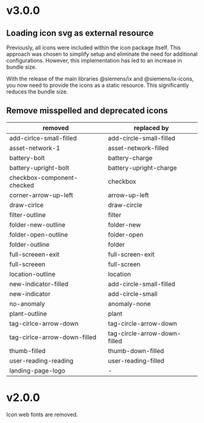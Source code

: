 # v3.0.0

## Loading icon svg as external resource

Previously, all icons were included within the icon package itself. This approach was chosen to simplify setup and eliminate the need for additional configurations. However, this implementation has led to an increase in bundle size.

With the release of the main libraries @siemens/ix and @siemens/ix-icons, you now need to provide the icons as a static resource. This significantly reduces the bundle size.

## Remove misspelled and deprecated icons 

| removed    | replaced by |
| -------- | ------- |
| add-cirlce-small-filled | add-circle-small-filled |
| asset-network-1 | asset-network-filled |
| battery-bolt | battery-charge |
| battery-upright-bolt | battery-upright-charge |
| checkbox-component-checked | checkbox |
| corner-arrow-up-left | arrow-up-left |
| draw-cirlce | draw-circle |
| filter-outline | filter |
| folder-new-outline | folder-new |
| folder-open-outline | folder-open |
| folder-outline | folder |
| full-screeen-exit | full-screen-exit |
| full-screeen | full-screen |
| location-outline | location |
| new-indicator-filled | add-circle-small-filled |
| new-indicator | add-circle-small |
| no-anomaly | anomaly-none |
| plant-outline | plant |
| tag-cirlce-arrow-down | tag-circle-arrow-down |
| tag-cirlce-arrow-down-filled | tag-circle-arrow-down-filled |
| thumb-filled | thumb-down-filled |
| user-reading-reading | user-reading-filled |
| landing-page-logo | - |

# v2.0.0

Icon web fonts are removed.
